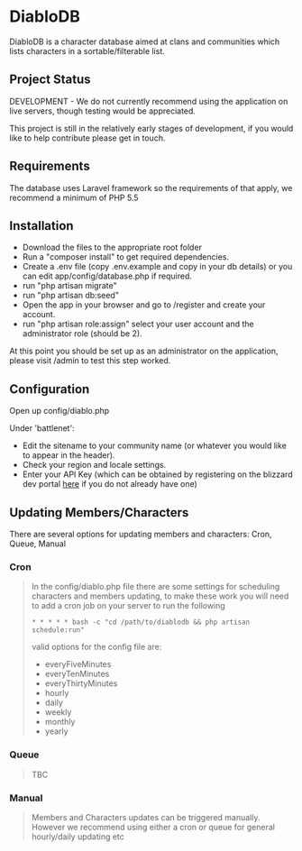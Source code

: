 # DiabloDB #

DiabloDB is a character database aimed at clans and communities which lists characters in a sortable/filterable list.

## Project Status ##

DEVELOPMENT - We do not currently recommend using the application on live servers, though testing would be appreciated.

This project is still in the relatively early stages of development, if you would like to help contribute please get in touch.

## Requirements ##

The database uses Laravel framework so the requirements of that apply, we recommend a minimum of PHP 5.5

## Installation ##

* Download the files to the appropriate root folder
* Run a "composer install" to get required dependencies.
* Create a .env file (copy .env.example and copy in your db details) or you can edit app/config/database.php if required.
* run "php artisan migrate"
* run "php artisan db:seed"
* Open the app in your browser and go to /register and create your account.
* run "php artisan role:assign" select your user account and the administrator role (should be 2).

At this point you should be set up as an administrator on the application, please visit /admin to test this step worked.

## Configuration ##

Open up config/diablo.php

Under 'battlenet':

* Edit the sitename to your community name (or whatever you would like to appear in the header).
* Check your region and locale settings.
* Enter your API Key (which can be obtained by registering on the blizzard dev portal [here](https://dev.battle.net/) if you do not already have one)

## Updating Members/Characters ##

There are several options for updating members and characters: Cron, Queue, Manual

### Cron ###

> In the config/diablo.php file there are some settings for scheduling characters and members updating, to make these work you will need to add a cron job on your server to run the following
> 
> `* * * * * bash -c "cd /path/to/diablodb && php artisan schedule:run"`
> 
> valid options for the config file are:
> 
> * everyFiveMinutes
> * everyTenMinutes
> * everyThirtyMinutes
> * hourly
> * daily
> * weekly
> * monthly
> * yearly

### Queue ###

> TBC

### Manual ###

> Members and Characters updates can be triggered manually.  However we recommend using either a cron or queue for general hourly/daily updating etc 